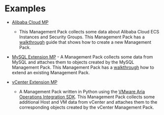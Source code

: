 Examples
========


- [Alibaba Cloud MP](../samples/alibaba-cloud-mp)
    - This Management Pack collects some data about Alibaba Cloud ECS Instances and Security Groups. This Management
      Pack has a [walkthrough](../README.md#extending-an-existing-management-pack)
      guide that shows how to create a new Management Pack.

- [MySQL Extension MP](../samples/mysql-extension-mp)
      - A Management Pack collects some data from MySQL and attaches them to objects created by the MySQL Management
      Pack. This Management Pack has a [walkthrough](../README.md#creating-a-new-management-pack) how to extend an
      existing Management Pack.
 
- [vCenter Extension MP](../samples/vcenter-extension-mp)
    - A Management Pack written in Python using the [VMware Aria Operations Integration SDK](../README.md).
    This Management Pack collects some additional Host and VM data from vCenter and attaches them to the corresponding objects created by the vCenter Management
    Pack.

[//]: # (- [NSX ALB AVI MP]&#40;https://gitlab.eng.vmware.com/cmbu-tvg/nxl-alb-avi-mp&#41;)
[//]: # (   - a management pack written in python using the [vmware aria operations integration sdk]&#40;../readme.md&#41; that aims to )
[//]: # (     provide a simple management pack template. the management pack consumes nsx alb avi's rest api and creates objects )
[//]: # (     with metrics, properties, and relationships, to eventually send them to vmware aria operations. nsx alb avi )
[//]: # (     management pack also uses our [python package]&#40;../lib/python/readme.md&#41;, an object model for interacting with the )
[//]: # (     vmware aria operations containerized integration api, to facilitate the building of objects, metrics, )
[//]: # (     relationships, and more. for more information about nsx alb, visit vmware's )
[//]: # (     [product page for nsx alb]&#40;https://www.vmware.com/products/nsx-advanced-load-balancer.html&#41;.)